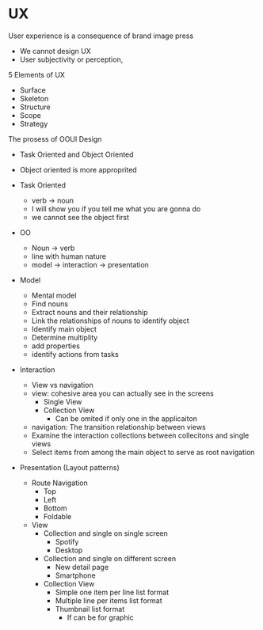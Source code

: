 # UX

User experience is a consequence of brand image press

- We cannot design UX
- User subjectivity or perception,

5 Elements of UX

- Surface
- Skeleton
- Structure
- Scope
- Strategy

The prosess of OOUI Design

- Task Oriented and Object Oriented
- Object oriented is more approprited
- Task Oriented
  - verb -> noun
  - I will show you if you tell me what you are gonna do
  - we cannot see the object first
- OO
  - Noun -> verb
  - line with human nature
  - model -> interaction -> presentation

- Model
  - Mental model
  - Find nouns
  - Extract nouns and their relationship
  - Link the relationships of nouns to identify object
  - Identify main object
  - Determine multiplity
  - add properties
  - identify actions from tasks
- Interaction
  - View vs navigation
  - view: cohesive area you can actually see in the screens
    - Single View
    - Collection View
      - Can be omited if only one in the applicaiton
  - navigation: The transition relationship between views
  - Examine the interaction collections between collecitons and single views
  - Select items from among the main object to serve as root navigation
- Presentation (Layout patterns)
  - Route Navigation
    - Top
    - Left
    - Bottom
    - Foldable
  - View
    - Collection and single on single screen
      - Spotify
      - Desktop
    - Collection and single on different screen
      - New detail page
      - Smartphone
    - Collection View
      - Simple one item per line list format
      - Multiple line per items list format
      - Thumbnail list format
        - If can be for graphic

